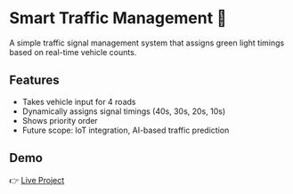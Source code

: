 # Smart Traffic Management 🚦
A simple traffic signal management system that assigns green light timings based on real-time vehicle counts.

## Features
- Takes vehicle input for 4 roads
- Dynamically assigns signal timings (40s, 30s, 20s, 10s)
- Shows priority order
- Future scope: IoT integration, AI-based traffic prediction

## Demo
👉 [Live Project](https://your-username.github.io/smart-traffic-management/)
